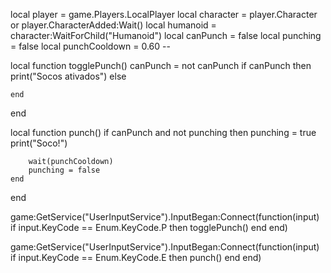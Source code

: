 local player = game.Players.LocalPlayer
local character = player.Character or player.CharacterAdded:Wait()
local humanoid = character:WaitForChild("Humanoid")
local canPunch = false
local punching = false
local punchCooldown = 0.60 -- 


local function togglePunch()
    canPunch = not canPunch
    if canPunch then
        print("Socos ativados")
    else
        
    end
end

local function punch()
    if canPunch and not punching then
        punching = true
        print("Soco!")
        
        wait(punchCooldown)
        punching = false
    end
end

game:GetService("UserInputService").InputBegan:Connect(function(input)
    if input.KeyCode == Enum.KeyCode.P then
        togglePunch()
    end
end)

game:GetService("UserInputService").InputBegan:Connect(function(input)
    if input.KeyCode == Enum.KeyCode.E then
        punch()
    end
end)
